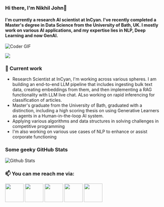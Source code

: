### Hi there, I'm Nikhil John👋

<!--
**nikjohn7/nikjohn7** is a ✨ _special_ ✨ repository because its `README.md` (this file) appears on your GitHub profile.

Here are some ideas to get you started:


- 🔭 I’m currently working on ...
- 🌱 I’m currently learning ...
- 👯 I’m looking to collaborate on ...
- 🤔 I’m looking for help with ...
- 💬 Ask me about ...
- 📫 How to reach me: ...
- 😄 Pronouns: ...
- ⚡ Fun fact: ...
-->

#### I'm currently a research AI scientist at InCyan. I've recently completed a Master's degree in Data Science from the University of Bath, UK. I mostly work on various AI applications, and my expertise lies in NLP, Deep Learning and now GenAI.

<img src="https://media.giphy.com/media/ZVik7pBtu9dNS/giphy.gif" alt="Coder GIF">

![](https://komarev.com/ghpvc/?username=nikjohn7&style=plastic&color=brightgreen)

### 🔭 Current work
- Research Scientist at InCyan, I'm working across various spheres. I am building an end-to-end LLM pipeline that includes ingesting bulk text data, creating embeddings from them, and then implementing a RAG functionality with LLM live chat. ALso working on rapid inferencing for classification of articles. 
- Master's graduate from the University of Bath, graduated with a distinction, including a high scoring thesis on using Generative Learners as agents in a Human-in-the-loop AI system.
- Applying various algorithms and data structures in solving challenges in competitive programming
- I'm also working on various use cases of NLP to enhance or assist corporate functioning


### Some geeky GitHub Stats
![Github Stats](https://github-readme-stats.vercel.app/api?username=nikjohn7&count_private=true&show_icons=true&include_all_commits=true)<br/>

### 📫 You can me reach me via:
[<img src="https://cdn4.iconfinder.com/data/icons/logos-and-brands/512/189_Kaggle_logo_logos-512.png" width="60" height="60"/>](https://www.kaggle.com/nikhiljohnk)
[<img src="https://upload.wikimedia.org/wikipedia/commons/thumb/c/ca/LinkedIn_logo_initials.png/800px-LinkedIn_logo_initials.png?thumb=y&width=275&height=275" width="60" height="60"/>](https://www.linkedin.com/in/nikhilthomasjohn/)
[<img src="http://martinliebermandotcom.files.wordpress.com/2013/03/twitter_logo.jpg" width="60" height="60"/>](https://x.com/nik_john7)
[<img src="https://aadityapurani.files.wordpress.com/2015/09/hackerrank-logo.jpg" width="60" height="60"/>](https://www.hackerrank.com/nikhil_john)
[<img src="https://webdirector-blog.com/media/leetocode_logo.jpg" width="60" height="60"/>](https://leetcode.com/nikhil_john/)
